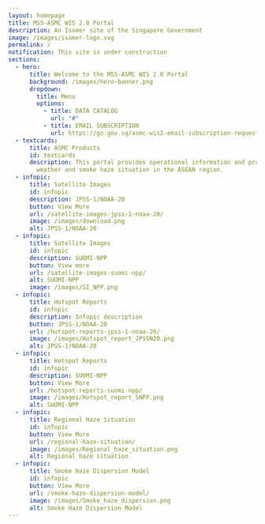```yaml
---
layout: homepage
title: MSS-ASMC WIS 2.0 Portal
description: An Isomer site of the Singapore Government
image: /images/isomer-logo.svg
permalink: /
notification: This site is under construction
sections:
  - hero:
      title: Welcome to the MSS-ASMC WIS 2.0 Portal
      background: /images/hero-banner.png
      dropdown:
        title: Menu
        options:
          - title: DATA CATALOG
            url: "#"
          - title: EMAIL SUBSCRIPTION
            url: https://go.gov.sg/asmc-wis2-email-subscription-request-form
  - textcards:
      title: ASMC Products
      id: textcards
      description: This portal provides operational information and products on the
        weather and smoke haze situation in the ASEAN region.
  - infopic:
      title: Satellite Images
      id: infopic
      description: JPSS-1/NOAA-20
      button: View More
      url: /satellite-images-jpss-1-noaa-20/
      image: /images/download.png
      alt: JPSS-1/NOAA-20
  - infopic:
      title: Satellite Images
      id: infopic
      description: SUOMI-NPP
      button: View more
      url: /satellite-images-suomi-npp/
      alt: SUOMI-NPP
      image: /images/SI_NPP.png
  - infopic:
      title: Hotspot Reports
      id: infopic
      description: Infopic description
      button: JPSS-1/NOAA-20
      url: /hotspot-reports-jpss-1-noaa-20/
      image: /images/Hotspot_report_JPSSN20.png
      alt: JPSS-1/NOAA-20
  - infopic:
      title: Hotspot Reports
      id: infopic
      description: SUOMI-NPP
      button: View More
      url: /hotspot-reports-suomi-npp/
      image: /images/Hotspot_report_SNPP.png
      alt: SUOMI-NPP
  - infopic:
      title: Regional Haze Situation
      id: infopic
      button: View More
      url: /regional-haze-situation/
      image: /images/Regional_haze_situation.png
      alt: Regional haze situation
  - infopic:
      title: Smoke Haze Dispersion Model
      id: infopic
      button: View More
      url: /smoke-haze-dispersion-model/
      image: /images/Smoke_haze_dispersion.png
      alt: Smoke Haze Dispersion Model
---
```

